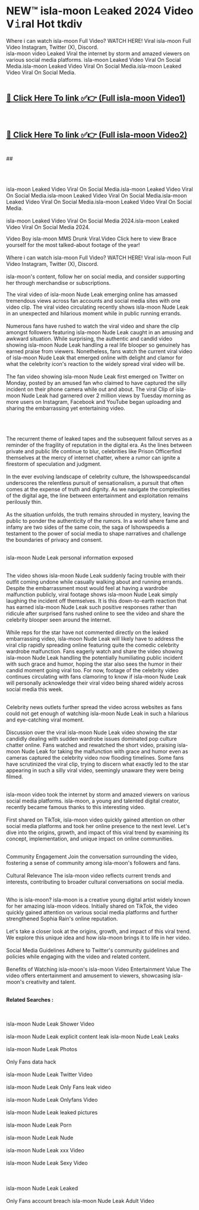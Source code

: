 
# NEW™ isla-moon L𝚎aked 2024 Video V𝚒ral Hot tkdiv

Where i can watch isla-moon Full Video? WATCH HERE! Viral isla-moon Full Video Instagram, Twitter (X), Discord. <br>
isla-moon video Leaked Viral the internet by storm and amazed viewers on various social media platforms. isla-moon Leaked Video Viral On Social Media.isla-moon Leaked Video Viral On Social Media.isla-moon Leaked Video Viral On Social Media.<br>
 <br>

##  <a href="https://clipsfans.site?title=isla-moon&ref=git">🔴 Click Here To link ✅👉 (Full isla-moon Video1) </a><br>
  <br>

##  <a href="https://clipsfans.site?title=isla-moon&ref=git">🔴 Click Here To link ✅👉 (Full isla-moon Video2)</a><br>
  <br>
  ##


  <br>

  <br>

<br><br>
isla-moon Leaked Video Viral On Social Media.isla-moon Leaked Video Viral On Social Media.isla-moon Leaked Video Viral On Social Media.isla-moon Leaked Video Viral On Social Media.isla-moon Leaked Video Viral On Social Media.
<br><br>
isla-moon Leaked Video Viral On Social Media 2024.isla-moon Leaked Video Viral On Social Media 2024.


Video Boy isla-moon MMS Drunk Viral.Video Click here to view Brace yourself for the most talked-about footage of the year!
<br><br>
Where i can watch isla-moon Full Video? WATCH HERE! Viral isla-moon Full Video Instagram, Twitter (X), Discord.
<br><br>
isla-moon's content, follow her on social media, and consider supporting her through merchandise or subscriptions.


The viral video of isla-moon Nude Leak emerging online has amassed tremendous views across fan accounts and social media sites with one video clip. The viral video circulating recently shows isla-moon Nude Leak in an unexpected and hilarious moment while in public running errands.
<br><br>
Numerous fans have rushed to watch the viral video and share the clip amongst followers featuring isla-moon Nude Leak caught in an amusing and awkward situation. While surprising, the authentic and candid video showing isla-moon Nude Leak handling a real life blooper so genuinely has earned praise from viewers. Nonetheless, fans watch the current viral video of isla-moon Nude Leak that emerged online with delight and clamor for what the celebrity icon's reaction to the widely spread viral video will be.
<br><br>
The fan video showing isla-moon Nude Leak first emerged on Twitter on Monday, posted by an amused fan who claimed to have captured the silly incident on their phone camera while out and about. The viral Clip of isla-moon Nude Leak had garnered over 2 million views by Tuesday morning as more users on Instagram, Facebook and YouTube began uploading and sharing the embarrassing yet entertaining video.
<br><br>


<br><br>
The recurrent theme of leaked tapes and the subsequent fallout serves as a reminder of the fragility of reputation in the digital era. As the lines between private and public life continue to blur, celebrities like Prison Officerfind themselves at the mercy of internet chatter, where a rumor can ignite a firestorm of speculation and judgment.
<br><br>
In the ever evolving landscape of celebrity culture, the Ishowspeedscandal underscores the relentless pursuit of sensationalism, a pursuit that often comes at the expense of truth and dignity. As we navigate the complexities of the digital age, the line between entertainment and exploitation remains perilously thin.
<br><br>
As the situation unfolds, the truth remains shrouded in mystery, leaving the public to ponder the authenticity of the rumors. In a world where fame and infamy are two sides of the same coin, the saga of Ishowspeedis a testament to the power of social media to shape narratives and challenge the boundaries of privacy and consent.
<br><br>





isla-moon Nude Leak personal information exposed
<br><br>



The video shows isla-moon Nude Leak suddenly facing trouble with their outfit coming undone while casually walking about and running errands. Despite the embarrassment most would feel at having a wardrobe malfunction publicly, viral footage shows isla-moon Nude Leak simply laughing the incident off themselves. It is this down-to-earth reaction that has earned isla-moon Nude Leak such positive responses rather than ridicule after surprised fans rushed online to see the video and share the celebrity blooper seen around the internet.
<br><br>
While reps for the star have not commented directly on the leaked embarrassing video, isla-moon Nude Leak will likely have to address the viral clip rapidly spreading online featuring quite the comedic celebrity wardrobe malfunction. Fans eagerly watch and share the video showing isla-moon Nude Leak handling the potentially humiliating public incident with such grace and humor, hoping the star also sees the humor in their candid moment going viral too. For now, footage of the celebrity video continues circulating with fans clamoring to know if isla-moon Nude Leak will personally acknowledge their viral video being shared widely across social media this week.
<br><br>

Celebrity news outlets further spread the video across websites as fans could not get enough of watching isla-moon Nude Leak in such a hilarious and eye-catching viral moment.
<br><br>
Discussion over the viral isla-moon Nude Leak video showing the star candidly dealing with sudden wardrobe issues dominated pop culture chatter online. Fans watched and rewatched the short video, praising isla-moon Nude Leak for taking the malfunction with grace and humor even as cameras captured the celebrity video now flooding timelines. Some fans have scrutinized the viral clip, trying to discern what exactly led to the star appearing in such a silly viral video, seemingly unaware they were being filmed.
<br><br>


isla-moon video took the internet by storm and amazed viewers on various social media platforms. isla-moon, a young and talented digital creator, recently became famous thanks to this interesting video.
<br><br>
First shared on TikTok, isla-moon video quickly gained attention on other social media platforms and took her online presence to the next level. Let's dive into the origins, growth, and impact of this viral trend by examining its concept, implementation, and unique impact on online communities.
<br><br>

Community Engagement Join the conversation surrounding the video, fostering a sense of community among isla-moon's followers and fans.
<br><br>
Cultural Relevance The isla-moon video reflects current trends and interests, contributing to broader cultural conversations on social media.
<br><br>




Who is isla-moon? isla-moon is a creative young digital artist widely known for her amazing isla-moon videos. Initially shared on TikTok, the video quickly gained attention on various social media platforms and further strengthened Sophia Rain's online reputation.
<br><br>
Let's take a closer look at the origins, growth, and impact of this viral trend. We explore this unique idea and how isla-moon brings it to life in her video.
<br><br>
Social Media Guidelines Adhere to Twitter's community guidelines and policies while engaging with the video and related content.
<br><br>
Benefits of Watching isla-moon's isla-moon Video Entertainment Value The video offers entertainment and amusement to viewers, showcasing isla-moon's creativity and talent.
<br><br>




<strong>Related Searches :</strong>

<br><br>
isla-moon Nude Leak Shower Video
<br><br>
isla-moon Nude Leak explicit content leak
isla-moon Nude Leak Leaks
<br><br>
isla-moon Nude Leak Photos
<br><br>
Only Fans data hack
<br><br>
isla-moon Nude Leak Twitter Video
<br><br>
isla-moon Nude Leak Only Fans leak video
<br><br>
isla-moon Nude Leak Onlyfans Video
<br><br>
isla-moon Nude Leak leaked pictures
<br><br>
isla-moon Nude Leak Porn
<br><br>
isla-moon Nude Leak Nude
<br><br>
isla-moon Nude Leak xxx Video
<br><br>
isla-moon Nude Leak Sexy Video
<br><br>
<br><br>
isla-moon Nude Leak Leaked
<br><br>
Only Fans account breach
isla-moon Nude Leak Adult Video
<br><br>